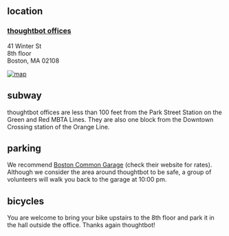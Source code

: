 ## location
### [thoughtbot offices](http://thoughtbot.com/)

41 Winter St  
8th floor  
Boston, MA 02108

[![map][map image]][map link]

[map image]:http://maps.googleapis.com/maps/api/staticmap?markers=|41+Winter+Street,Boston,MA+02108|&size=580x350&zoom=15&sensor=false
[map link]:http://maps.google.com/maps?f=q&source=s_q&hl=en&geocode=&q=41+Winter+Street+Boston+MA+02108&sll=37.0625,-95.677068&sspn=59.597077,135.263672&ie=UTF8&hq=&hnear=41+Winter+St,+Boston,+Suffolk,+Massachusetts+02108&z=17

## subway

thoughtbot offices are less than 100 feet from the Park Street
Station on the Green and Red MBTA Lines. They are also one
block from the Downtown Crossing station of the Orange Line.


## parking

We recommend [Boston Common Garage](http://www.massconvention.com/bcg.html) (check their website for rates).
Although we consider the area around thoughtbot to be safe,
a group of volunteers will walk you back to the garage
at 10:00 pm.

## bicycles

You are welcome to bring your bike upstairs to the 8th
floor and park it in the hall outside the office.
Thanks again thoughtbot!
